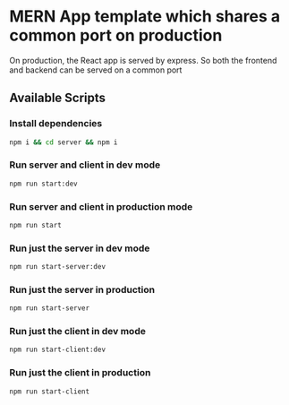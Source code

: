 # MERN App template which shares a common port on production
On production, the React app is served by express. So both the frontend and backend can be served on a common port

## Available Scripts

### Install dependencies
```bash
npm i && cd server && npm i
```

### Run server and client in dev mode
```bash
npm run start:dev
```

### Run server and client in production mode
```bash
npm run start
```

### Run just the server in dev mode
```bash
npm run start-server:dev
```

### Run just the server in production
```bash
npm run start-server
```

### Run just the client in dev mode
```bash
npm run start-client:dev
```

### Run just the client in production
```bash
npm run start-client
```

